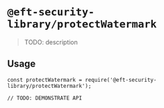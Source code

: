 # `@eft-security-library/protectWatermark`

> TODO: description

## Usage

```
const protectWatermark = require('@eft-security-library/protectWatermark');

// TODO: DEMONSTRATE API
```
